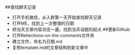 ##查找聊天记录
- 打开手机微信，从入群第一天开始查找聊天记录
- 打开ME，找到上一次整理的日期
- 把当天文章内容浏览一遍，找到当天话题的起点
##更新Github
- 打开Refiections-on-the-comments文件夹
- 建立文件，命名为日期.md
- 复制template.md的文章结构到新文章中
##